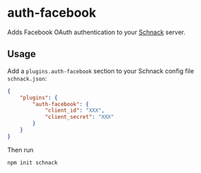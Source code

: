 # auth-facebook

Adds Facebook OAuth authentication to your [Schnack](https://github.com/schn4ck/schnack) server.

## Usage

Add a `plugins.auth-facebook` section to your Schnack config file `schnack.json`:

```json
{
    "plugins": {
        "auth-facebook": {
            "client_id": "XXX",
            "client_secret": "XXX"
        }
    }
}
```

Then run

```
npm init schnack
```
